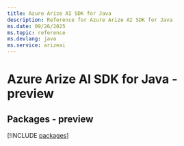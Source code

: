 ```yaml
---
title: Azure Arize AI SDK for Java
description: Reference for Azure Arize AI SDK for Java
ms.date: 09/26/2025
ms.topic: reference
ms.devlang: java
ms.service: arizeai
---
```

# Azure Arize AI SDK for Java - preview
## Packages - preview
[!INCLUDE [packages](arize-ai-index.md)]